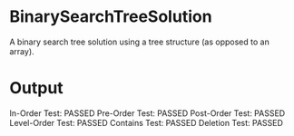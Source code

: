 # BinarySearchTreeSolution
A binary search tree solution using a tree structure (as opposed to an array).

# Output
In-Order Test: PASSED
Pre-Order Test: PASSED
Post-Order Test: PASSED
Level-Order Test: PASSED
Contains Test: PASSED
Deletion Test: PASSED
